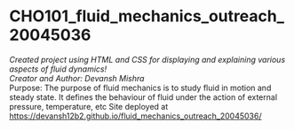 # CHO101_fluid_mechanics_outreach_20045036
*Created project using HTML and CSS for displaying and explaining various aspects of fluid dynamics!* \
*Creator and Author: Devansh Mishra* \
Purpose: The purpose of fluid mechanics is to study fluid in motion and steady state. 
It defines the behaviour of fluid under the action of external pressure, temperature, etc
Site deployed at https://devansh12b2.github.io/fluid_mechanics_outreach_20045036/

